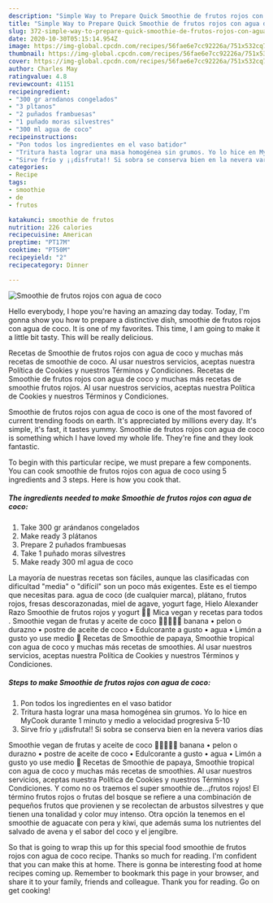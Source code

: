 ```yaml
---
description: "Simple Way to Prepare Quick Smoothie de frutos rojos con agua de coco"
title: "Simple Way to Prepare Quick Smoothie de frutos rojos con agua de coco"
slug: 372-simple-way-to-prepare-quick-smoothie-de-frutos-rojos-con-agua-de-coco
date: 2020-10-30T05:15:14.954Z
image: https://img-global.cpcdn.com/recipes/56fae6e7cc92226a/751x532cq70/smoothie-de-frutos-rojos-con-agua-de-coco-foto-principal.jpg
thumbnail: https://img-global.cpcdn.com/recipes/56fae6e7cc92226a/751x532cq70/smoothie-de-frutos-rojos-con-agua-de-coco-foto-principal.jpg
cover: https://img-global.cpcdn.com/recipes/56fae6e7cc92226a/751x532cq70/smoothie-de-frutos-rojos-con-agua-de-coco-foto-principal.jpg
author: Charles May
ratingvalue: 4.8
reviewcount: 41151
recipeingredient:
- "300 gr arndanos congelados"
- "3 pltanos"
- "2 puñados frambuesas"
- "1 puñado moras silvestres"
- "300 ml agua de coco"
recipeinstructions:
- "Pon todos los ingredientes en el vaso batidor"
- "Tritura hasta lograr una masa homogénea sin grumos. Yo lo hice en MyCook durante 1 minuto y medio a velocidad progresiva 5-10"
- "Sirve frío y ¡¡disfruta!! Si sobra se conserva bien en la nevera varios días"
categories:
- Recipe
tags:
- smoothie
- de
- frutos

katakunci: smoothie de frutos 
nutrition: 226 calories
recipecuisine: American
preptime: "PT17M"
cooktime: "PT50M"
recipeyield: "2"
recipecategory: Dinner

---
```



![Smoothie de frutos rojos con agua de coco](https://img-global.cpcdn.com/recipes/56fae6e7cc92226a/751x532cq70/smoothie-de-frutos-rojos-con-agua-de-coco-foto-principal.jpg)

Hello everybody, I hope you're having an amazing day today. Today, I'm gonna show you how to prepare a distinctive dish, smoothie de frutos rojos con agua de coco. It is one of my favorites. This time, I am going to make it a little bit tasty. This will be really delicious.

Recetas de Smoothie de frutos rojos con agua de coco y muchas más recetas de smoothie de coco. Al usar nuestros servicios, aceptas nuestra Política de Cookies y nuestros Términos y Condiciones. Recetas de Smoothie de frutos rojos con agua de coco y muchas más recetas de smoothie frutos rojos. Al usar nuestros servicios, aceptas nuestra Política de Cookies y nuestros Términos y Condiciones.

Smoothie de frutos rojos con agua de coco is one of the most favored of current trending foods on earth. It's appreciated by millions every day. It's simple, it's fast, it tastes yummy. Smoothie de frutos rojos con agua de coco is something which I have loved my whole life. They're fine and they look fantastic.


To begin with this particular recipe, we must prepare a few components. You can cook smoothie de frutos rojos con agua de coco using 5 ingredients and 3 steps. Here is how you cook that.

<!--inarticleads1-->

##### The ingredients needed to make Smoothie de frutos rojos con agua de coco:

1. Take 300 gr arándanos congelados
1. Make ready 3 plátanos
1. Prepare 2 puñados frambuesas
1. Take 1 puñado moras silvestres
1. Make ready 300 ml agua de coco


La mayoría de nuestras recetas son fáciles, aunque las clasificadas con dificultad &#34;media&#34; o &#34;difícil&#34; son un poco más exigentes. Este es el tiempo que necesitas para. agua de coco (de cualquier marca), plátano, frutos rojos, fresas descorazonadas, miel de agave, yogurt fage, Hielo Alexander Razo Smoothie de frutos rojos y yogurt 🍧🍧 Mica vegan y recetas para todos . Smoothie vegan de frutas y aceite de coco 👏👏👏🌹🐩 banana • pelon o durazno • postre de aceite de coco • Edulcorante a gusto • agua • Limón a gusto yo use medio 🍋 Recetas de Smoothie de papaya, Smoothie tropical con agua de coco y muchas más recetas de smoothies. Al usar nuestros servicios, aceptas nuestra Política de Cookies y nuestros Términos y Condiciones. 

<!--inarticleads2-->

##### Steps to make Smoothie de frutos rojos con agua de coco:

1. Pon todos los ingredientes en el vaso batidor
1. Tritura hasta lograr una masa homogénea sin grumos. Yo lo hice en MyCook durante 1 minuto y medio a velocidad progresiva 5-10
1. Sirve frío y ¡¡disfruta!! Si sobra se conserva bien en la nevera varios días


Smoothie vegan de frutas y aceite de coco 👏👏👏🌹🐩 banana • pelon o durazno • postre de aceite de coco • Edulcorante a gusto • agua • Limón a gusto yo use medio 🍋 Recetas de Smoothie de papaya, Smoothie tropical con agua de coco y muchas más recetas de smoothies. Al usar nuestros servicios, aceptas nuestra Política de Cookies y nuestros Términos y Condiciones. Y como no os traemos el super smoothie de…¡frutos rojos! El término frutos rojos o frutas del bosque se refiere a una combinación de pequeños frutos que provienen y se recolectan de arbustos silvestres y que tienen una tonalidad y color muy intenso. Otra opción la tenemos en el smoothie de aguacate con pera y kiwi, que además suma los nutrientes del salvado de avena y el sabor del coco y el jengibre. 

So that is going to wrap this up for this special food smoothie de frutos rojos con agua de coco recipe. Thanks so much for reading. I'm confident that you can make this at home. There is gonna be interesting food at home recipes coming up. Remember to bookmark this page in your browser, and share it to your family, friends and colleague. Thank you for reading. Go on get cooking!
